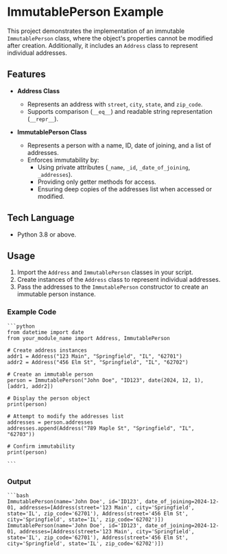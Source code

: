 # ImmutablePerson Example

This project demonstrates the implementation of an immutable `ImmutablePerson` class, where the object's properties cannot be modified after creation. Additionally, it includes an `Address` class to represent individual addresses.

## Features

- **Address Class**
  - Represents an address with `street`, `city`, `state`, and `zip_code`.
  - Supports comparison (`__eq__`) and readable string representation (`__repr__`).

- **ImmutablePerson Class**
  - Represents a person with a name, ID, date of joining, and a list of addresses.
  - Enforces immutability by:
    - Using private attributes (`_name`, `_id`, `_date_of_joining`, `_addresses`).
    - Providing only getter methods for access.
    - Ensuring deep copies of the addresses list when accessed or modified.

## Tech Language 

- Python 3.8 or above.

## Usage

1. Import the `Address` and `ImmutablePerson` classes in your script.
2. Create instances of the `Address` class to represent individual addresses.
3. Pass the addresses to the `ImmutablePerson` constructor to create an immutable person instance.

### Example Code

    ```python
    from datetime import date
    from your_module_name import Address, ImmutablePerson

    # Create address instances
    addr1 = Address("123 Main", "Springfield", "IL", "62701")
    addr2 = Address("456 Elm St", "Springfield", "IL", "62702")

    # Create an immutable person
    person = ImmutablePerson("John Doe", "ID123", date(2024, 12, 1), [addr1, addr2])

    # Display the person object
    print(person)

    # Attempt to modify the addresses list
    addresses = person.addresses
    addresses.append(Address("789 Maple St", "Springfield", "IL", "62703"))

    # Confirm immutability
    print(person)

    ```

### Output 

    ```bash
    ImmutablePerson(name='John Doe', id='ID123', date_of_joining=2024-12-01, addresses=[Address(street='123 Main', city='Springfield', state='IL', zip_code='62701'), Address(street='456 Elm St', city='Springfield', state='IL', zip_code='62702')])
    ImmutablePerson(name='John Doe', id='ID123', date_of_joining=2024-12-01, addresses=[Address(street='123 Main', city='Springfield', state='IL', zip_code='62701'), Address(street='456 Elm St', city='Springfield', state='IL', zip_code='62702')])


